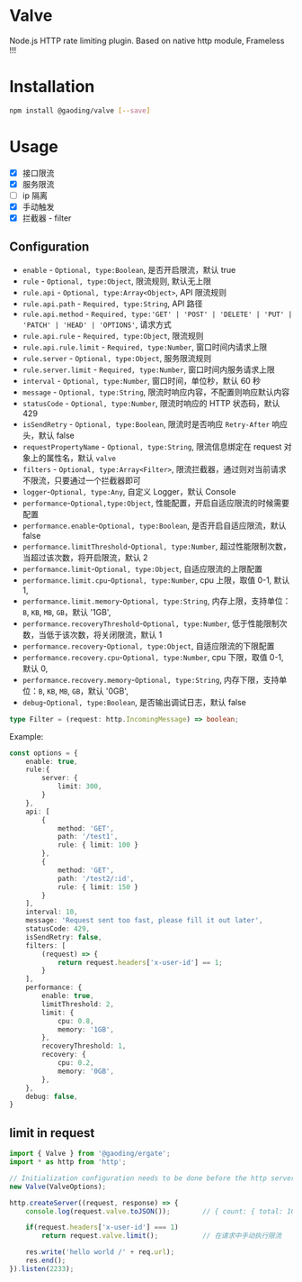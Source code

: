 # Valve
Node.js HTTP rate limiting plugin. Based on native http module, Frameless !!!

# Installation

```bash
npm install @gaoding/valve [--save]
```

# Usage

- [x] 接口限流
- [x] 服务限流
- [ ] ip 隔离
- [x] 手动触发
- [x] 拦截器 - filter

## Configuration

- `enable` - `Optional, type:Boolean`, 是否开启限流，默认 true
- `rule` - `Optional, type:Object`, 限流规则, 默认无上限
- `rule.api` - `Optional, type:Array<Object>`, API 限流规则
- `rule.api.path` - `Required, type:String`, API 路径
- `rule.api.method` - `Required, type:'GET' | 'POST' | 'DELETE' | 'PUT' | 'PATCH' | 'HEAD' | 'OPTIONS'`, 请求方式
- `rule.api.rule` - `Required, type:Object`, 限流规则
- `rule.api.rule.limit` - `Required, type:Number`, 窗口时间内请求上限
- `rule.server` - `Optional, type:Object`, 服务限流规则
- `rule.server.limit` - `Required, type:Number`, 窗口时间内服务请求上限
- `interval` - `Optional, type:Number`, 窗口时间，单位秒，默认 60 秒
- `message` - `Optional, type:String`, 限流时响应内容，不配置则响应默认内容
- `statusCode` - `Optional, type:Number`, 限流时响应的 HTTP 状态码，默认 429
- `isSendRetry` - `Optional, type:Boolean`, 限流时是否响应 `Retry-After` 响应头，默认 false
- `requestPropertyName` - `Optional, type:String`, 限流信息绑定在 request 对象上的属性名，默认 `valve`
- `filters` - `Optional, type:Array<Filter>`, 限流拦截器，通过则对当前请求不限流，只要通过一个拦截器即可
- `logger`-`Optional, type:Any`, 自定义 Logger，默认 Console
- `performance`-`Optional,type:Object`, 性能配置，开启自适应限流的时候需要配置
- `performance.enable`-`Optional, type:Boolean`, 是否开启自适应限流，默认 false
- `performance.limitThreshold`-`Optional, type:Number`, 超过性能限制次数，当超过该次数，将开启限流，默认 2
- `performance.limit`-`Optional, type:Object`, 自适应限流的上限配置
- `performance.limit.cpu`-`Optional, type:Number`, cpu 上限，取值 0-1, 默认 1,
- `performance.limit.memory`-`Optional, type:String`, 内存上限，支持单位：`B`, `KB`, `MB`, `GB`，默认 '1GB',
- `performance.recoveryThreshold`-`Optional, type:Number`, 低于性能限制次数，当低于该次数，将关闭限流，默认 1
- `performance.recovery`-`Optional, type:Object`, 自适应限流的下限配置
- `performance.recovery.cpu`-`Optional, type:Number`, cpu 下限，取值 0-1, 默认 0,
- `performance.recovery.memory`-`Optional, type:String`, 内存下限，支持单位：`B`, `KB`, `MB`, `GB`，默认 '0GB',
- `debug`-`Optional, type:Boolean`, 是否输出调试日志，默认 false

```ts
type Filter = (request: http.IncomingMessage) => boolean;
```

Example:
```ts
const options = {
    enable: true,
    rule:{
        server: {
            limit: 300,
        }
    },
    api: [
        {
            method: 'GET',
            path: '/test1',
            rule: { limit: 100 }
        },
        {
            method: 'GET',
            path: '/test2/:id',
            rule: { limit: 150 }
        }
    ],
    interval: 10,
    message: 'Request sent too fast, please fill it out later',
    statusCode: 429,
    isSendRetry: false,
    filters: [
        (request) => {
            return request.headers['x-user-id'] == 1;
        }
    ],
    performance: {
        enable: true,
        limitThreshold: 2,
        limit: {
            cpu: 0.8,
            memory: '1GB',
        },
        recoveryThreshold: 1,
        recovery: {
            cpu: 0.2,
            memory: '0GB',
        },
    },
    debug: false,
}
```

## limit in request

```ts
import { Valve } from '@gaoding/ergate';
import * as http from 'http';

// Initialization configuration needs to be done before the http server starts
new Valve(ValveOptions);

http.createServer((request, response) => {
    console.log(request.valve.toJSON());        // { count: { total: 100, api: 10 } }

    if(request.headers['x-user-id'] === 1)
        return request.valve.limit();           // 在请求中手动执行限流

    res.write('hello world /' + req.url);
    res.end();
}).listen(2233);
```
